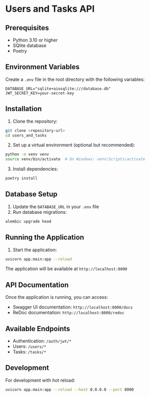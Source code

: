 # Users and Tasks API

## Prerequisites

- Python 3.10 or higher
- SQlite database
- Poetry

## Environment Variables

Create a `.env` file in the root directory with the following variables:

```
DATABASE_URL="sqlite+aiosqlite:///database.db"
JWT_SECRET_KEY=your-secret-key
```

## Installation

1. Clone the repository:
```bash
git clone <repository-url>
cd users_and_tasks
```

2. Set up a virtual environment (optional but recommended):
```bash
python -m venv venv
source venv/bin/activate  # On Windows: venv\Scripts\activate
```

3. Install dependencies:
```bash
poetry install
```

## Database Setup

1. Update the `DATABASE_URL` in your `.env` file
2. Run database migrations:
```bash
alembic upgrade head
```

## Running the Application

1. Start the application:
```bash
uvicorn app.main:app --reload
```

The application will be available at `http://localhost:8000`

## API Documentation

Once the application is running, you can access:
- Swagger UI documentation: `http://localhost:8000/docs`
- ReDoc documentation: `http://localhost:8000/redoc`

## Available Endpoints

- Authentication: `/auth/jwt/*`
- Users: `/users/*`
- Tasks: `/tasks/*`

## Development

For development with hot reload:
```bash
uvicorn app.main:app --reload --host 0.0.0.0 --port 8000
```